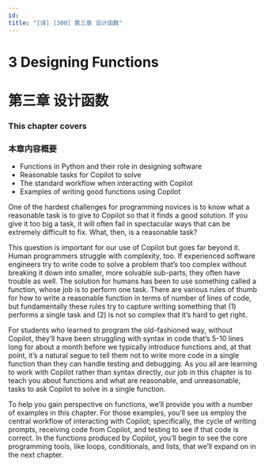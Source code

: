 ```yaml
---
id: 
title: "[译] [300] 第三章 设计函数"
---
```


# 3 Designing Functions
# 第三章 设计函数

### This chapter covers
### 本章内容概要

* Functions in Python and their role in designing software
* Reasonable tasks for Copilot to solve
* The standard workflow when interacting with Copilot
* Examples of writing good functions using Copilot

One of the hardest challenges for programming novices is to know what a reasonable task is to give to Copilot so that it finds a good solution. If you give it too big a task, it will often fail in spectacular ways that can be extremely difficult to fix. What, then, is a reasonable task?

This question is important for our use of Copilot but goes far beyond it. Human programmers struggle with complexity, too. If experienced software engineers try to write code to solve a problem that’s too complex without breaking it down into smaller, more solvable sub-parts, they often have trouble as well. The solution for humans has been to use something called a function, whose job is to perform one task. There are various rules of thumb for how to write a reasonable function in terms of number of lines of code, but fundamentally these rules try to capture writing something that (1) performs a single task and (2) is not so complex that it’s hard to get right.

For students who learned to program the old-fashioned way, without Copilot, they’ll have been struggling with syntax in code that’s 5-10 lines long for about a month before we typically introduce functions and, at that point, it’s a natural segue to tell them not to write more code in a single function than they can handle testing and debugging. As you all are learning to work with Copilot rather than syntax directly, our job in this chapter is to teach you about functions and what are reasonable, and unreasonable, tasks to ask Copilot to solve in a single function.

To help you gain perspective on functions, we’ll provide you with a number of examples in this chapter. For those examples, you’ll see us employ the central workflow of interacting with Copilot; specifically, the cycle of writing prompts, receiving code from Copilot, and testing to see if that code is correct. In the functions produced by Copilot, you’ll begin to see the core programming tools, like loops, conditionals, and lists, that we’ll expand on in the next chapter.
